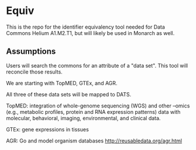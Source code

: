 # Equiv

This is the repo for the identifier equivalency tool needed for Data Commons Helium A1.M2.T1, but will likely be used in Monarch as well. 

## Assumptions

Users will search the commons for an attribute of a "data set". This tool will reconcile those results.

We are starting with TopMED, GTEx, and AGR.

All three of these data sets will be mapped to DATS.

TopMED: integration of whole-genome sequencing (WGS) and other –omics (e.g., metabolic profiles, protein and RNA expression patterns) data with molecular, behavioral, imaging, environmental, and clinical data.

GTEx: gene expressions in tissues

AGR: Go and model organism databases http://reusabledata.org/agr.html

